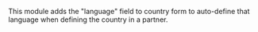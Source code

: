 This module adds the "language" field to country form to auto-define
that language when defining the country in a partner.
